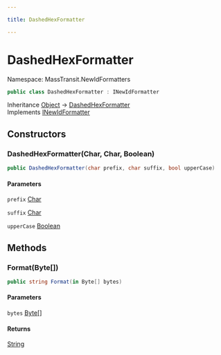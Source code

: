 ```yaml
---

title: DashedHexFormatter

---
```


# DashedHexFormatter

Namespace: MassTransit.NewIdFormatters

```csharp
public class DashedHexFormatter : INewIdFormatter
```

Inheritance [Object](https://learn.microsoft.com/en-us/dotnet/api/system.object) → [DashedHexFormatter](../masstransit-newidformatters/dashedhexformatter)<br/>
Implements [INewIdFormatter](../masstransit/inewidformatter)

## Constructors

### **DashedHexFormatter(Char, Char, Boolean)**

```csharp
public DashedHexFormatter(char prefix, char suffix, bool upperCase)
```

#### Parameters

`prefix` [Char](https://learn.microsoft.com/en-us/dotnet/api/system.char)<br/>

`suffix` [Char](https://learn.microsoft.com/en-us/dotnet/api/system.char)<br/>

`upperCase` [Boolean](https://learn.microsoft.com/en-us/dotnet/api/system.boolean)<br/>

## Methods

### **Format(Byte[])**

```csharp
public string Format(in Byte[] bytes)
```

#### Parameters

`bytes` [Byte[]](https://learn.microsoft.com/en-us/dotnet/api/system.byte)<br/>

#### Returns

[String](https://learn.microsoft.com/en-us/dotnet/api/system.string)<br/>
